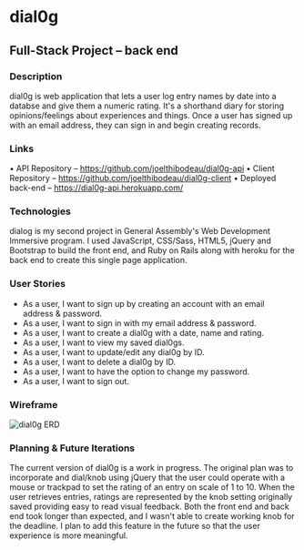 # dial0g #

## Full-Stack Project – back end ##

### Description ###

dial0g is web application that lets a user log entry names by date into a databse
and give them a numeric rating. It's a shorthand diary for storing opinions/feelings
about experiences and things. Once a user has signed up with an email address, they can
sign in and begin creating records.

### Links ###

• API Repository – https://github.com/joelthibodeau/dial0g-api
• Client Repository – https://github.com/joelthibodeau/dial0g-client
• Deployed back-end – https://dial0g-api.herokuapp.com/

### Technologies ###

dialog is my second project in General Assembly's Web Development Immersive program.
I used JavaScript, CSS/Sass, HTML5, jQuery and Bootstrap to build the front end, and
Ruby on Rails along with heroku for the back end to create this single page application.

### User Stories ###

* As a user, I want to sign up by creating an account with an email address & password.
* As a user, I want to sign in with my email address & password.
* As a user, I want to create a dial0g with a date, name and rating.
* As a user, I want to view my saved dial0gs.
* As a user, I want to update/edit any dial0g by ID.
* As a user, I want to delete a dial0g by ID.
* As a user, I want to have the option to change my password.
* As a user, I want to sign out.

### Wireframe ###

![dial0g ERD](https://i.imgur.com/whBXYQV.jpg?1)

### Planning & Future Iterations ###

The current version of dial0g is a work in progress. The original plan was to incorporate
and dial/knob using jQuery that the user could operate with a mouse or trackpad to
set the rating of an entry on scale of 1 to 10. When the user retrieves entries, ratings
are represented by the knob setting originally saved providing easy to read visual feedback.
Both the front end and back end took longer than expected, and I wasn't able to create
working knob for the deadline. I plan to add this feature in the future so that the
user experience is more meaningful.
